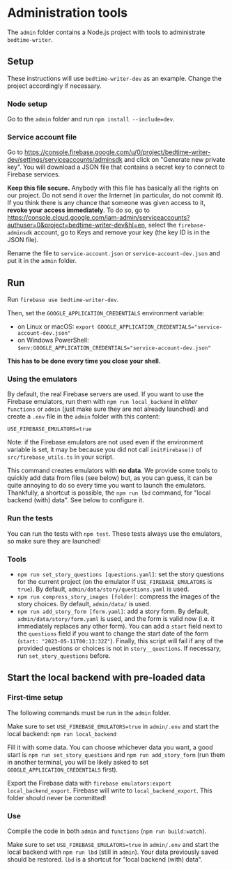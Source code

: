 # Administration tools

The `admin` folder contains a Node.js project with tools to administrate `bedtime-writer`.

## Setup

These instructions will use `bedtime-writer-dev` as an example. Change the project accordingly if
necessary.

### Node setup

Go to the `admin` folder and run `npm install --include=dev`.

### Service account file

Go to <https://console.firebase.google.com/u/0/project/bedtime-writer-dev/settings/serviceaccounts/adminsdk>
and click on "Generate new private key". You will download a JSON file that contains a secret key
to connect to Firebase services.

**Keep this file secure.** Anybody with this file has basically all the rights on our project. Do
not send it over the Internet (in particular, do not commit it). If you think there is any chance
that someone was given access to it, **revoke your access immediately**. To do so, go to
<https://console.cloud.google.com/iam-admin/serviceaccounts?authuser=0&project=bedtime-writer-dev&hl=en>,
select the `firebase-adminsdk` account, go to Keys and remove your key (the key ID is in the JSON
file).

Rename the file to `service-account.json` or `service-account-dev.json` and put it in the `admin`
folder.

## Run

Run `firebase use bedtime-writer-dev`.

Then, set the `GOOGLE_APPLICATION_CREDENTIALS` environment variable:

* on Linux or macOS: `export GOOGLE_APPLICATION_CREDENTIALS="service-account-dev.json"`
* on Windows PowerShell: `$env:GOOGLE_APPLICATION_CREDENTIALS="service-account-dev.json"`

**This has to be done every time you close your shell.**

### Using the emulators

By default, the real Firebase servers are used. If you want to use the Firebase emulators, run them
with `npm run local_backend` in *either* `functions` or `admin` (just make sure they are not already
launched) and create a `.env` file in the `admin` folder with this content:

```
USE_FIREBASE_EMULATORS=true
```

Note: if the Firebase emulators are not used even if the environment variable is set, it may be
because you did not call `initFirebase()` of `src/firebase_utils.ts` in your script.

This command creates emulators with **no data**. We provide some tools to quickly add data from
files (see below) but, as you can guess, it can be quite annoying to do so every time you want to
launch the emulators. Thankfully, a shortcut is possible, the `npm run lbd` command, for "local
backend (with) data". See below to configure it.

### Run the tests

You can run the tests with `npm test`. These tests always use the emulators, so make sure they are
launched!

### Tools

* `npm run set_story_questions [questions.yaml]`: set the story questions for the current project
  (on the emulator if `USE_FIREBASE_EMULATORS` is `true`). By default,
  `admin/data/story/questions.yaml` is used.
* `npm run compress_story_images [folder]`: compress the images of the story choices. By default,
  `admin/data/` is used.
* `npm run add_story_form [form.yaml]`: add a story form. By default, `admin/data/story/form.yaml`
  is used, and the form is valid now (i.e. it immediately replaces any other form). You can add
  a `start` field next to the `questions` field if you want to change the start date of the form
  (`start: "2023-05-11T00:13:32Z"`). Finally, this script will fail if any of the provided questions
  or choices is not in `story__questions`. If necessary, run `set_story_questions` before. 

## Start the local backend with pre-loaded data

### First-time setup

The following commands must be run in the `admin` folder.

Make sure to set `USE_FIREBASE_EMULATORS=true` in `admin/.env` and start the local
backend: `npm run local_backend`

Fill it with some data. You can choose whichever data you want, a good start is
`npm run set_story_questions` and `npm run add_story_form` (run them in another terminal, you will
be likely asked to set `GOOGLE_APPLICATION_CREDENTIALS` first).

Export the Firebase data with `firebase emulators:export local_backend_export`. Firebase will write
to `local_backend_export`. This folder should never be committed!

### Use

Compile the code in both `admin` and `functions` (`npm run build:watch`).

Make sure to set `USE_FIREBASE_EMULATORS=true` in `admin/.env` and start the local backend
with `npm run lbd` (still in `admin`). Your data previously saved should be restored. `lbd` is a
shortcut for "local backend (with) data".
